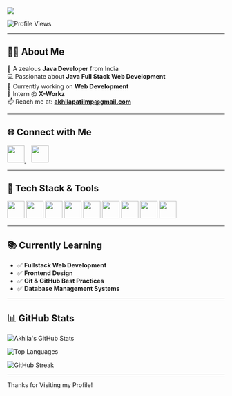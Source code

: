 <!-- Profile Banner -->
<img src="https://readme-typing-svg.herokuapp.com?font=Fira+Code&size=25&pause=1000&color=FF1498&center=true&vCenter=true&width=1000&lines=Hai 👋, +I'm+Akhila+Patil+M+P;Java+Full+Stack+Web+Developer;Open+to+Internships+and+Job Opportunities" />

![Profile Views](https://komarev.com/ghpvc/?username=AKHILAPATILMP&style=flat-square&color=brightgreen)

---

## 👩‍💻 About Me

🎯 A zealous **Java Developer** from India  
💻 Passionate about **Java Full Stack Web Development**  
🧠 Currently working on **Web Development**  
📍 Intern @ **X-Workz**  
📫 Reach me at: **akhilapatilmp@gmail.com**

---

## 🌐 Connect with Me  

<p align="left">
  <a href="https://www.linkedin.com/in/akhila-patil-m-p-546822255/" target="_blank">
    <img src="https://img.icons8.com/color/48/000000/linkedin.png" width="40"/>
  </a>
  &nbsp;&nbsp;
  <a href="mailto:akhilapatilmp@gmail.com" target="_blank">
    <img src="https://img.icons8.com/color/48/000000/gmail-new.png" width="40"/>
  </a>
</p>

---

## 💼 Tech Stack & Tools

<p align="left">
  <img src="https://img.icons8.com/color/48/000000/c-programming.png" width="40"/>
  <img src="https://img.icons8.com/color/48/000000/java-coffee-cup-logo.png" width="40"/>
  <img src="https://img.icons8.com/color/48/000000/html-5--v1.png" width="40"/>
  <img src="https://img.icons8.com/color/48/000000/css3.png" width="40"/>
  <img src="https://img.icons8.com/color/48/000000/javascript--v1.png" width="40"/>
  <img src="https://img.icons8.com/fluency/48/000000/mysql-logo.png" width="40"/>
  <img src="https://img.icons8.com/fluency/48/000000/visual-studio-code-2019.png" width="40"/>
  <img src="https://img.icons8.com/color/48/000000/intellij-idea.png" width="40"/>
  <img src="https://img.icons8.com/color/48/000000/github--v1.png" width="40"/>
</p>

---

## 📚 Currently Learning  

- ✅ **Fullstack Web Development**  
- ✅ **Frontend Design**  
- ✅ **Git & GitHub Best Practices**  
- ✅ **Database Management Systems**

---

## 📊 GitHub Stats

![Akhila's GitHub Stats](https://github-readme-stats.vercel.app/api?username=AKHILAPATILMP&show_icons=true&theme=radical)

![Top Languages](https://github-readme-stats.vercel.app/api/top-langs/?username=AKHILAPATILMP&layout=compact&theme=radical)

![GitHub Streak](https://streak-stats.demolab.com/?user=AKHILAPATILMP&theme=radical)

---


Thanks for Visiting my Profile!
